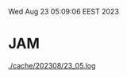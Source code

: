 Wed Aug 23 05:09:06 EEST 2023
# JAM
<a href='./cache/202308/23_05.log'>./cache/202308/23_05.log</a>
